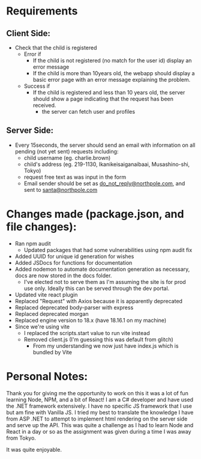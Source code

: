 # Requirements
## Client Side:
- Check that the child is registered
	- Error if
		- If the child is not registered (no match for the user id) display an error message
		- If the child is more than 10years old, the webapp should display a basic error page with an error message explaining the problem.
	- Success if
		- If the child is registered and less than 10 years old, the server should show a page indicating that the request has been received.
			- the server can fetch user and profiles

## Server Side:
- Every 15seconds, the server should send an email with information on all pending (not yet sent) requests including:
	- child username (eg. charlie.brown)
	- child's address (eg. 219-1130, Ikanikeisaiganaibaai, Musashino-shi, Tokyo)
	- request free text as was input in the form
	- Email sender should be set as do_not_reply@northpole.com, and sent to santa@northpole.com

# Changes made (package.json, and file changes):
- Ran npm audit
	- Updated packages that had some vulnerabilities using npm audit fix
- Added UUID for unique id generation for wishes
- Added JSDocs for functions for documentation
- Added nodemon to automate documentation generation as necessary, docs are now stored in the docs folder.
  - I've elected not to serve them as I'm assuming the site is for prod use only. Ideally this can be served through the dev portal.
- Updated vite react plugin
- Replaced "Request" with Axios because it is apparently deprecated
- Replaced deprecated body-parser with express
- Replaced deprecated morgan
- Replaced engine version to 18.x (have 18.16.1 on my machine)
- Since we're using vite
	- I replaced the scripts.start value to run vite instead
	- Removed client.js (I'm guessing this was default from glitch)
		- From my understanding we now just have index.js which is bundled by Vite

# Personal Notes:
Thank you for giving me the opportunity to work on this it was a lot of fun learning Node, NPM, and a bit of React!
I am a C# developer and have used the .NET framework extensively. I have no specific JS framework that I use but am fine with Vanilla JS.
I tried my best to translate the knowledge I have from ASP .NET to attempt to implement html rendering on the server side and serve up the API.
This was quite a challenge as I had to learn Node and React in a day or so as the assignment was given during a time I was away from Tokyo. 

It was quite enjoyable.